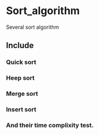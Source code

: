 # Sort_algorithm
Several sort algorithm

## Include 
### Quick sort
### Heep sort
### Merge sort
### Insert sort
### And their time complixity test.
